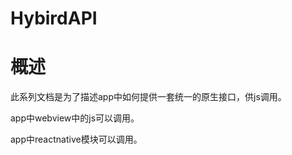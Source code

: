 # HybirdAPI

# 概述

此系列文档是为了描述app中如何提供一套统一的原生接口，供js调用。

app中webview中的js可以调用。

app中reactnative模块可以调用。

